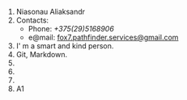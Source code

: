 1. Niasonau Aliaksandr
2. Contacts:
    * Phone: *+375(29)5168906*
    * e@mail: fox7.pathfinder.services@gmail.com
3. I' m a smart and kind person.
4. Git, Markdown.
5.
6.
7.
8. A1
